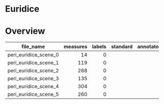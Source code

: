 # Euridice


# Overview
|      file_name      |measures|labels|standard|annotators|reviewers|
|---------------------|-------:|-----:|--------|----------|---------|
|peri_euridice_scene_0|      14|     0|        |          |         |
|peri_euridice_scene_1|     119|     0|        |          |         |
|peri_euridice_scene_2|     288|     0|        |          |         |
|peri_euridice_scene_3|     135|     0|        |          |         |
|peri_euridice_scene_4|     304|     0|        |          |         |
|peri_euridice_scene_5|     260|     0|        |          |         |
